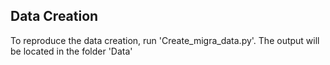 ## Data Creation 

To reproduce the data creation, run 'Create_migra_data.py'. The output will be located in the folder 'Data'
